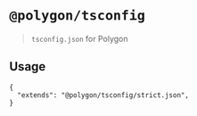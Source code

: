 # `@polygon/tsconfig`

> `tsconfig.json` for Polygon

## Usage

```jsonc
{
  "extends": "@polygon/tsconfig/strict.json",
}
```
